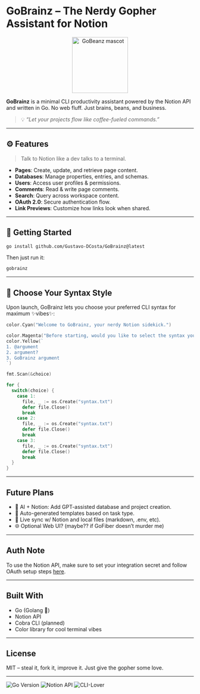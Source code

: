 # GoBrainz – The Nerdy Gopher Assistant for Notion

<p align="center">
  <img src="./GoBrainzLogo.png" width="150" alt="GoBeanz mascot"/>
</p>

**GoBrainz** is a minimal CLI productivity assistant powered by the Notion API and written in Go.
No web fluff. Just brains, beans, and business.

> 💡 *“Let your projects flow like coffee-fueled commands.”*

---

## ⚙️ Features

> Talk to Notion like a dev talks to a terminal.

*  **Pages**: Create, update, and retrieve page content.
*  **Databases**: Manage properties, entries, and schemas.
*  **Users**: Access user profiles & permissions.
*  **Comments**: Read & write page comments.
*  **Search**: Query across workspace content.
*  **OAuth 2.0**: Secure authentication flow.
*  **Link Previews**: Customize how links look when shared.

---

## 🚀 Getting Started

```bash
go install github.com/Gustavo-DCosta/GoBrainz@latest
```

Then just run it:

```bash
gobrainz
```

---

## 🎨 Choose Your Syntax Style

Upon launch, GoBrainz lets you choose your preferred CLI syntax for maximum ✨vibes✨:

```go
color.Cyan("Welcome to GoBrainz, your nerdy Notion sidekick.")

color.Magenta("Before starting, would you like to select the syntax you are most comfortable with?")
color.Yellow(`
1. @argument
2. argument?
3. GoBrainz argument
`)

fmt.Scan(&choice)

for {
  switch(choice) {
    case 1:
      file, _ := os.Create("syntax.txt")
      defer file.Close()
      break
    case 2:
      file, _ := os.Create("syntax.txt")
      defer file.Close()
      break
    case 3:
      file, _ := os.Create("syntax.txt")
      defer file.Close()
      break
  }
}
```

---

## Future Plans

* 🤖 AI + Notion: Add GPT-assisted database and project creation.
* 🧠 Auto-generated templates based on task type.
* 🔄 Live sync w/ Notion and local files (markdown, .env, etc).
* 🌐 Optional Web UI? (maybe?? if GoFiber doesn’t murder me)

---

## Auth Note

To use the Notion API, make sure to set your integration secret and follow OAuth setup steps [here](https://developers.notion.com/docs/getting-started).

---

## Built With

* Go (Golang 🐹)
* Notion API
* Cobra CLI (planned)
* Color library for cool terminal vibes

---

## License

MIT – steal it, fork it, improve it. Just give the gopher some love.

---

![Go Version](https://img.shields.io/badge/go-1.22-blue)
![Notion API](https://img.shields.io/badge/notion-api-orange)
![CLI-Lover](https://img.shields.io/badge/CLI-approved-brightgreen)
